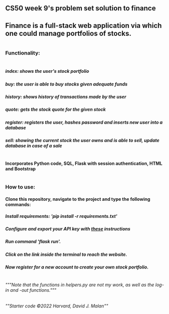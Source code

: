 ## CS50 week 9's problem set solution to finance 

## Finance is a full-stack web application via which one could manage portfolios of stocks.

# 

### Functionality:

# 
  
  ##### index: shows the user's stock portfolio
  
  ##### buy: the user is able to buy stocks given adequate funds
  
  ##### history: shows history of transactions made by the user
  
  ##### quote: gets the stock quote for the given stock
  
  ##### register: registers the user, hashes password and inserts new user into a database
  
  ##### sell: showing the current stock the user owns and is able to sell, update database in case of a sale
  
#   
  
#### Incorporates Python code, SQL, Flask with session authentication, HTML and Bootstrap 

#  

### How to use:

#### Clone this repository, navigate to the project and type the following commands:
##### Install requirements: 'pip install -r requirements.txt'
##### Configure and export your API key with [these](https://cs50.harvard.edu/x/2023/) instructions
##### Run command 'flask run'.
##### Click on the link inside the terminal to reach the website.
##### Now register for a new account to create your own stock portfolio.

#

###### """Note that the functions in helpers.py are not my work, as well as the log-in and -out functions."""
###### ""Starter code ©2022 Harvard, David J. Malan""
